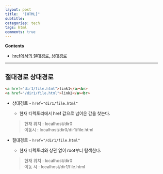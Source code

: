 ```yaml
---
layout: post
title:  "[HTML]"
subtitle: 
categories: tech
tags: html
comments: true
---
```

**Contents**
- [href에서의 절대경로, 상대경로](#절대경로-상대경로)



---
## 절대경로 상대경로
```html
<a href="dir1/file.html">link1</a><br>
<a href="/dir1/file.html">link2</a><br>
```
- 상대경로 - `href="dir1/file.html"`
    - 현재 디렉토리에서 href 값으로 넘어온 값을 찾는다.
    > 현재 위치 : localhost/dir0  
    이동시 : localhost/dir0/dir1/file.html

- 절대경로 - `href="/dir1/file.html"`
    - 현재 디렉토리와 상관 없이 root부터 탐색한다.
    > 현재 위치 : localhost/dir0  
    이동 시 : localhost/dir1/file.html
